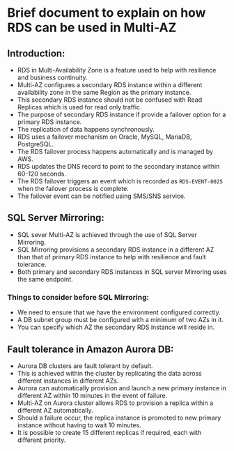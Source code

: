 # Brief document to explain on how RDS can be used in Multi-AZ

## Introduction:

- RDS in Multi-Availability Zone is a feature used to help with resilience and
  business continuity.
- Multi-AZ configures a secondary RDS instance within a different availability zone
  in the same Region as the primary instance.
- This secondary RDS instance should not be confused with Read Replicas which is
  used for read only traffic.
- The purpose of secondary RDS instance if provide a failover option for a primary
  RDS instance.
- The replication of data happens synchronously.
- RDS uses a failover mechanism on Oracle, MySQL, MariaDB, PostgreSQL.
- The RDS failover process happens automatically and is managed by AWS.
- RDS updates the DNS record to point to the secondary instance within 60-120 seconds.
- The RDS failover triggers an event which is recorded as `RDS-EVENT-0025` when the
  failover process is complete.
- The failover event can be notified using SMS/SNS service.

## SQL Server Mirroring:
- SQL sever Multi-AZ is achieved through the use of SQL Server Mirroring.
- SQL Mirroring provisions a secondary RDS instance in a different AZ than that of
  primary RDS instance to help with resilience and fault tolerance.
- Both primary and secondary RDS instances in SQL server Mirroring uses the same endpoint.

### Things to consider before SQL Mirroring:
- We need to ensure that we have the environment configured correctly.
- A DB subnet group must be configured with a minimum of two AZs in it.
- You can specify which AZ the secondary RDS instance will reside in.

## Fault tolerance in Amazon Aurora DB:
- Aurora DB clusters are fault tolerant by default.
- This is achieved within the cluster by replicating the data across different instances in
  different AZs.
- Aurora can automatically provision and launch a new primary instance in different AZ within 10 minutes in the event of failure.
- Multi-AZ on Aurora cluster allows RDS to provision a replica within a different AZ
  automatically.
- Should a failure occur, the replica instance is promoted to new primary instance
  without having to wait 10 minutes.
- It is possible to create 15 different replicas if required, each with different priority.
